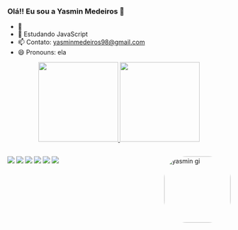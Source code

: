 ### Olá!! Eu sou a Yasmin Medeiros 👋

- 🔭 
- 🌱 Estudando JavaScript
- 📫 Contato: yasminmedeiros98@gmail.com
- 😄 Pronouns: ela

<div align="center">
  <a href="https://github.com/yasmin-medeiros">
  <img height="180em" src="https://github-readme-stats.vercel.app/api?username=yasmin-medeiros&show_icons=true&theme=dark&include_all_commits=true&count_private=true"/>
  <img height="180em" src="https://github-readme-stats.vercel.app/api/top-langs/?username=yasmin-medeiros&layout=compact&langs_count=7&dark"/>
</div>

  <div>
   <img align="right" alt="yasmin  gi" height="150" style="border-radius:50px;" src="https://user-images.githubusercontent.com/89019231/147704504-1d7d1a96-94ed-4c43-a59a-f10df87ee0ae.jpg">
</div>
 
  ##
  <div>
  <a href="" target="_blank"><img src="https://img.shields.io/badge/-Instagram-%23E4405F?style=for-the-badge&logo=instagram&logoColor=white" target="_blank"></a>
 	<a href="https://twitter.com/Mim_Medeiros98" target="_blank"><img src="https://img.shields.io/badge/Twitter-1DA1F2?style=for-the-badge&logo=twitter&logoColor=white" target="_blank"></a>
 <a href=" " target="_blank"><img src="https://img.shields.io/badge/Discord-7289DA?style=for-the-badge&logo=discord&logoColor=white" target="_blank"></a> 
  <a href = "mailto:yasminmedeiros98@gmail.com"><img src="https://img.shields.io/badge/-Gmail-%23333?style=for-the-badge&logo=gmail&logoColor=white" target="_blank"></a>
  <a href="https://www.linkedin.com/in/yasmin-medeiros-aa1378215/" target="_blank"><img src="https://img.shields.io/badge/-LinkedIn-%230077B5?style=for-the-badge&logo=linkedin&logoColor=white" target="_blank"></a>
  <a href="https://t.me/yasminSMedeiros" target="_blank"><img src="https://img.shields.io/badge/Telegram-2CA5E0?style=for-the-badge&logo=telegram&logoColor=white" target="_blank"></a> 
  </div>
  
  
